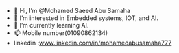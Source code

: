 - 👋 Hi, I’m @Mohamed Saeed Abu Samaha
- 👀 I’m interested in Embedded systems, IOT, and AI.
- 🌱 I’m currently learning AI.
- 📫 Mobile number(01090862134)
- linkedin :www.linkedin.com/in/mohamedabusamaha777

<!---
MohamedSaeed130/MohamedSaeed130 is a ✨ special ✨ repository because its `README.md` (this file) appears on your GitHub profile.
You can click the Preview link to take a look at your changes.
--->
